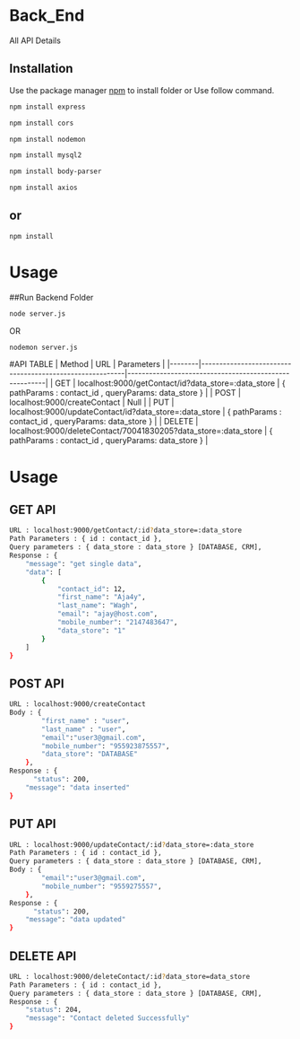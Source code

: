 # Back_End
All API Details

## Installation

Use the package manager [npm](https://www.npmjs.com/) to install folder or Use follow command.

```bash
npm install express
```
```bash
npm install cors
```
```bash
npm install nodemon
```
```bash
npm install mysql2
```
```bash
npm install body-parser
```
```bash
npm install axios
```
## or
```bash
npm install
```
# Usage
##Run Backend Folder

```bash
node server.js
```
OR 
```bash
nodemon server.js
```
#API TABLE
| Method | URL                                                     | Parameters                                            |
|--------|---------------------------------------------------------|-------------------------------------------------------|
| GET    | localhost:9000/getContact/id?data_store=:data_store     | { pathParams : contact_id , queryParams: data_store } |
| POST   | localhost:9000/createContact                            | Null                                                  |
| PUT    | localhost:9000/updateContact/id?data_store=:data_store  | { pathParams : contact_id , queryParams: data_store } |
| DELETE | localhost:9000/deleteContact/70041830205?data_store=:data_store | { pathParams : contact_id , queryParams: data_store } |


# Usage

## GET API 
```bash
URL : localhost:9000/getContact/:id?data_store=:data_store
Path Parameters : { id : contact_id },
Query parameters : { data_store : data_store } [DATABASE, CRM],
Response : {
    "message": "get single data",
    "data": [
        {
            "contact_id": 12,
            "first_name": "Aja4y",
            "last_name": "Wagh",
            "email": "ajay@host.com",
            "mobile_number": "2147483647",
            "data_store": "1"
        }
    ]
}
```

## POST API
```bash
URL : localhost:9000/createContact
Body : {
        "first_name" : "user",
        "last_name" : "user",
        "email":"user3@gmail.com",
        "mobile_number": "955923875557",
        "data_store": "DATABASE"
    },
Response : {
      "status": 200,
    "message": "data inserted"
}
```

## PUT API
```bash
URL : localhost:9000/updateContact/:id?data_store=:data_store
Path Parameters : { id : contact_id },
Query parameters : { data_store : data_store } [DATABASE, CRM],
Body : {
        "email":"user3@gmail.com",
        "mobile_number": "9559275557",
    },
Response : {
      "status": 200,
    "message": "data updated"
}
```


## DELETE API
```bash
URL : localhost:9000/deleteContact/:id?data_store=data_store
Path Parameters : { id : contact_id },
Query parameters : { data_store : data_store } [DATABASE, CRM],
Response : {
    "status": 204,
    "message": "Contact deleted Successfully"
}
```

